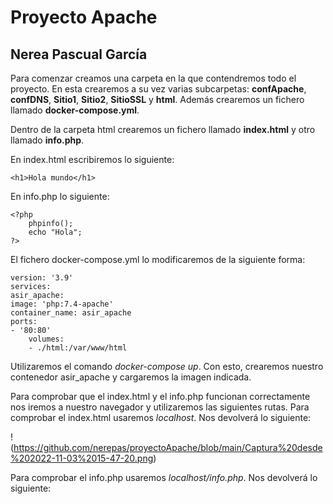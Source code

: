 # Proyecto Apache
## Nerea Pascual García

Para comenzar creamos una carpeta en la que contendremos todo el proyecto.
En esta crearemos a su vez varias subcarpetas: **confApache**, **confDNS**, **Sitio1**, **Sitio2**, **SitioSSL** y **html**.
Además crearemos un fichero llamado **docker-compose.yml**.

Dentro de la carpeta html crearemos un fichero llamado **index.html** y otro llamado **info.php**.

En index.html escribiremos lo siguiente:
~~~
<h1>Hola mundo</h1>
~~~

En info.php lo siguiente:
~~~
<?php
    phpinfo();
    echo "Hola";
?>
~~~

El fichero docker-compose.yml lo modificaremos de la siguiente forma:
~~~
version: '3.9'
services:
asir_apache:
image: 'php:7.4-apache'
container_name: asir_apache
ports:
- '80:80'
    volumes:
    - ./html:/var/www/html
~~~

Utilizaremos el comando *docker-compose up*. Con esto, crearemos nuestro contenedor asir_apache y cargaremos la imagen indicada.

Para comprobar que el index.html y el info.php funcionan correctamente nos iremos a nuestro navegador y utilizaremos las siguientes rutas.
Para comprobar el index.html usaremos *localhost*. Nos devolverá lo siguiente:

!(https://github.com/nerepas/proyectoApache/blob/main/Captura%20desde%202022-11-03%2015-47-20.png)

Para comprobar el info.php usaremos *localhost/info.php*. Nos devolverá lo siguiente:


